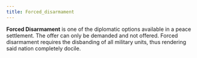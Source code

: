 ```yaml
---
title: Forced_disarmament
---
```


**Forced Disarmament** is one of the diplomatic options available in a peace settlement. The offer can only be demanded and not offered. Forced disarmament requires the disbanding of all military units, thus rendering said nation completely docile.
